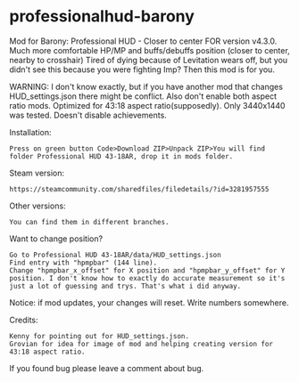 # professionalhud-barony
Mod for Barony: Professional HUD - Closer to center
FOR version v4.3.0.
Much more comfortable HP/MP and buffs/debuffs position (closer to center, nearby to crosshair)
Tired of dying because of Levitation wears off, but you didn't see this because you were fighting Imp? Then this mod is for you.

WARNING:
I don't know exactly, but if you have another mod that changes HUD_settings.json there might be conflict. Also don't enable both aspect ratio mods.
Optimized for 43:18 aspect ratio(supposedly). Only 3440x1440 was tested.
Doesn't disable achievements.

Installation:

    Press on green button Code>Download ZIP>Unpack ZIP>You will find folder Professional HUD 43-18AR, drop it in mods folder.

Steam version:

    https://steamcommunity.com/sharedfiles/filedetails/?id=3281957555


Other versions:

    You can find them in different branches.

Want to change position?

    Go to Professional HUD 43-18AR/data/HUD_settings.json
    Find entry with "hpmpbar" (144 line).
    Change "hpmpbar_x_offset" for X position and "hpmpbar_y_offset" for Y position. I don't know how to exactly do accurate measurement so it's just a lot of guessing and trys. That's what i did anyway.

Notice: if mod updates, your changes will reset. Write numbers somewhere.

Credits:

    Kenny for pointing out for HUD_settings.json.
    Grovian for idea for image of mod and helping creating version for 43:18 aspect ratio.


If you found bug please leave a comment about bug.
